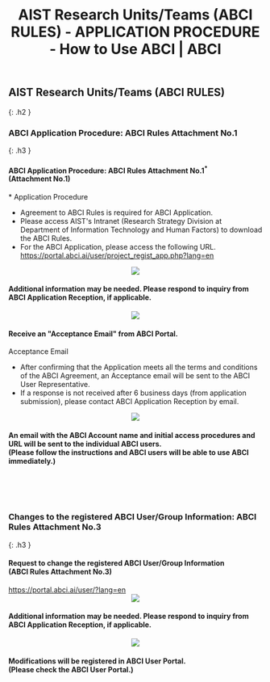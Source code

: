 ﻿---
layout: en/how_to_use/member
title: AIST Research Units/Teams (ABCI RULES) - APPLICATION PROCEDURE - How to Use ABCI | ABCI
permalink: /en/how_to_use/member.html
---


## AIST Research Units/Teams (ABCI RULES)
{: .h2 }


### ABCI Application Procedure: ABCI Rules Attachment No.1
{: .h3 }

<div class="bubble">
<h4 class="h4">ABCI Application Procedure: ABCI Rules Attachment No.1<sup>*</sup><br />(Attachment No.1)</h4>

<div style="text-align:left;">* Application Procedure</div>
<ul class="number_ul">
<li class="number">Agreement to ABCI Rules is required for ABCI Application.</li>

<li class="number">Please access AIST's Intranet (Research Strategy Division at Department of Information Technology and Human Factors) to download the ABCI Rules.</li>


<li class="number">For the ABCI Application, please access the following URL.<br />
<a href="https://portal.abci.ai/user/project_regist_app.php?lang=en" target="_blank"><u>https://portal.abci.ai/user/project_regist_app.php?lang=en</u></a><br />
</li>
</ul>
</div>

<div align="center"><img src="../../img/how_to_use/d_arrow.gif" /></div>
<div class="bubble">
<h4 class="h4">Additional information may be needed. Please respond to inquiry from ABCI Application Reception, if applicable. </h4>
</div>

<div align="center"><img src="../../img/how_to_use/d_arrow.gif" /></div>
<div class="bubble">
<h4 class="h4">Receive an "Acceptance Email" from ABCI Portal.</h4>
<div style="text-align:left;">Acceptance Email</div>
<ul class="number_ul">
<li class="number">After confirming that the Application meets all the terms and conditions of the ABCI Agreement, an Acceptance email will be sent to the ABCI User Representative.</li>
<li class="number">If a response is not received after 6 business days (from application submission), please contact ABCI Application Reception by email.</li>
</ul>
</div>

<div align="center"><img src="../../img/how_to_use/d_arrow.gif" /></div>
<div class="bubble">
<h4 class="h4">An email with the ABCI Account name and initial access procedures and URL will be sent to the individual ABCI users.<br />(Please follow the instructions and ABCI users will be able to use ABCI immediately.)</h4>
</div>

<br /><br /><br />


### Changes to the registered ABCI User/Group Information: ABCI Rules Attachment No.3
{: .h3 }

<div class="bubble">
<h4 class="h4">Request to change the registered ABCI User/Group Information<br />(ABCI Rules Attachment No.3)</h4>
<a href="https://portal.abci.ai/user/?lang=en" target="_blank"><u>https://portal.abci.ai/user/?lang=en</u></a>
</div>
<div align="center"><img src="../../img/how_to_use/d_arrow.gif" /></div>
<div class="bubble">
<h4 class="h4">Additional information may be needed. Please respond to inquiry from ABCI Application Reception, if applicable.</h4>
</div>
<div align="center"><img src="../../img/how_to_use/d_arrow.gif" /></div>

<div class="bubble">
<h4 class="h4">Modifications will be registered in ABCI User Portal.<br />(Please check the ABCI User Portal.)
</h4>
</div>


